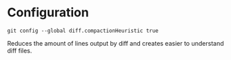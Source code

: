 # Configuration

`git config --global diff.compactionHeuristic true`

Reduces the amount of lines output by diff and creates easier to understand diff files.
